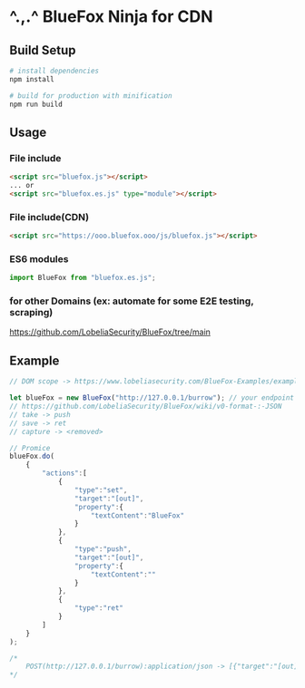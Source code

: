 # ^.,.^ BlueFox Ninja for CDN

## Build Setup

```bash
# install dependencies
npm install

# build for production with minification
npm run build
```

## Usage

### File include

```HTML
<script src="bluefox.js"></script>
... or
<script src="bluefox.es.js" type="module"></script>
```

### File include(CDN)

```HTML
<script src="https://ooo.bluefox.ooo/js/bluefox.js"></script>
```

### ES6 modules

```JavaScript
import BlueFox from "bluefox.es.js";
```

### for other Domains (ex: automate for some E2E testing, scraping)

https://github.com/LobeliaSecurity/BlueFox/tree/main

## Example

```JavaScript
// DOM scope -> https://www.lobeliasecurity.com/BlueFox-Examples/example-1.html

let blueFox = new BlueFox("http://127.0.0.1/burrow"); // your endpoint to report taken values
// https://github.com/LobeliaSecurity/BlueFox/wiki/v0-format-:-JSON
// take -> push
// save -> ret
// capture -> <removed>

// Promice
blueFox.do(
    {
        "actions":[
            {
                "type":"set",
                "target":"[out]",
                "property":{
                    "textContent":"BlueFox"
                }
            },
            {
                "type":"push",
                "target":"[out]",
                "property":{
                    "textContent":""
                }
            },
            {
                "type":"ret"
            }
        ]
    }
);

/*
    POST(http://127.0.0.1/burrow):application/json -> [{"target":"[out]","property":{"textContent":"BlueFox"}}]
*/
```
